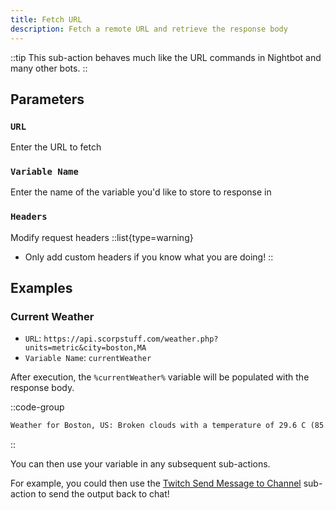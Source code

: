 ```yaml
---
title: Fetch URL
description: Fetch a remote URL and retrieve the response body
---
```


::tip
This sub-action behaves much like the URL commands in Nightbot and many other bots.
::

## Parameters
### `URL`
Enter the URL to fetch

### `Variable Name`
Enter the name of the variable you'd like to store to response in

### `Headers`
Modify request headers
::list{type=warning}
- Only add custom headers if you know what you are doing!
::

## Examples
### Current Weather
- `URL`: `https://api.scorpstuff.com/weather.php?units=metric&city=boston,MA`
- `Variable Name`: `currentWeather`

After execution, the `%currentWeather%` variable will be populated with the response body.

::code-group
  ```md [Example Response]
  Weather for Boston, US: Broken clouds with a temperature of 29.6 C (85.2 F). Wind is blowing from the East at 12.96 kph (8.05 mph) and the humidity is 59%
  ```
::

You can then use your variable in any subsequent sub-actions.

For example, you could then use the [Twitch Send Message to Channel](/api/sub-actions/twitch/chat/send-message-to-channel) sub-action to send the output back to chat!